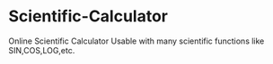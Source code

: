 # Scientific-Calculator
Online Scientific Calculator
Usable with many scientific functions like SIN,COS,LOG,etc.
